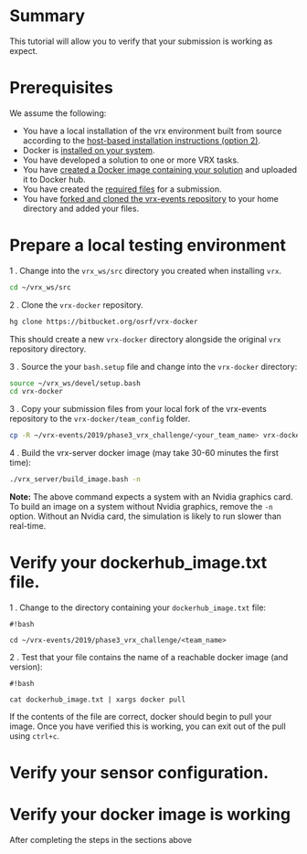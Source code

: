 # Summary
This tutorial will allow you to verify that your submission is working as expect.

# Prerequisites
We assume the following:

* You have a local installation of the vrx environment built from source according to the [host-based installation instructions (option 2)](https://bitbucket.org/osrf/vrx/wiki/tutorials/SystemSetupInstall).
* Docker is [installed on your system](https://docs.docker.com/install/linux/docker-ce/ubuntu/).
* You have developed a solution to one or more VRX tasks.
* You have [created a Docker image containing your solution](https://bitbucket.org/osrf/vrx/wiki/tutorials/Creating%20a%20Dockerhub%20image%20for%20submission) and uploaded it to Docker hub.
* You have created the [required files](https://bitbucket.org/osrf/vrx/wiki/events/19/vrx_challenge) for a submission.
* You have [forked and cloned the vrx-events repository](https://bitbucket.org/osrf/vrx/wiki/submission_process) to your home directory and added your files.

# Prepare a local testing environment

1 . Change into the `vrx_ws/src` directory you created when installing `vrx`.

```bash
cd ~/vrx_ws/src
```

2 . Clone the `vrx-docker` repository.

```bash
hg clone https://bitbucket.org/osrf/vrx-docker
```

This should create a new `vrx-docker` directory alongside the original `vrx` repository directory.

3 . Source the your `bash.setup` file and change into the `vrx-docker` directory:
```bash
source ~/vrx_ws/devel/setup.bash
cd vrx-docker
```

3 . Copy your submission files from your local fork of the vrx-events repository to the `vrx-docker/team_config` folder.

```bash
cp -R ~/vrx-events/2019/phase3_vrx_challenge/<your_team_name> vrx-docker/team_config/
```

4 . Build the vrx-server docker image (may take 30-60 minutes the first time):
```bash
./vrx_server/build_image.bash -n
```

**Note:** The above command expects a system with an Nvidia graphics card. To build an image on a system without Nvidia graphics, remove the `-n` option. Without an Nvidia card, the simulation is likely to run slower than real-time. 

# Verify your dockerhub_image.txt file.

1 . Change to the directory containing your `dockerhub_image.txt` file:

```
#!bash

cd ~/vrx-events/2019/phase3_vrx_challenge/<team_name>
```

2 . Test that your file contains the name of a reachable docker image (and version):

```
#!bash
    
cat dockerhub_image.txt | xargs docker pull
```

If the contents of the file are correct, docker should begin to pull your image. Once you have verified this is working, you can exit out of the pull using `ctrl+c`.

# Verify your sensor configuration.



# Verify your docker image is working
After completing the steps in the sections above